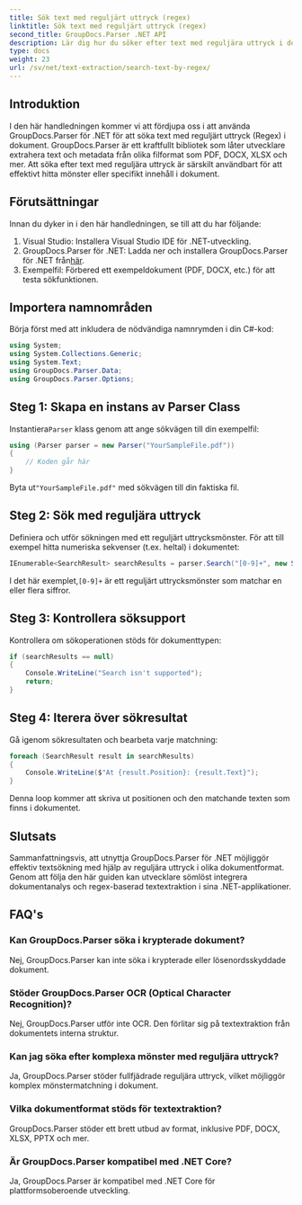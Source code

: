 ```yaml
---
title: Sök text med reguljärt uttryck (regex)
linktitle: Sök text med reguljärt uttryck (regex)
second_title: GroupDocs.Parser .NET API
description: Lär dig hur du söker efter text med reguljära uttryck i dokument med GroupDocs.Parser för .NET. Extrahera specifikt innehåll utan ansträngning.
type: docs
weight: 23
url: /sv/net/text-extraction/search-text-by-regex/
---
```

## Introduktion
I den här handledningen kommer vi att fördjupa oss i att använda GroupDocs.Parser för .NET för att söka text med reguljärt uttryck (Regex) i dokument. GroupDocs.Parser är ett kraftfullt bibliotek som låter utvecklare extrahera text och metadata från olika filformat som PDF, DOCX, XLSX och mer. Att söka efter text med reguljära uttryck är särskilt användbart för att effektivt hitta mönster eller specifikt innehåll i dokument.
## Förutsättningar
Innan du dyker in i den här handledningen, se till att du har följande:
1. Visual Studio: Installera Visual Studio IDE för .NET-utveckling.
2.  GroupDocs.Parser för .NET: Ladda ner och installera GroupDocs.Parser för .NET från[här](https://releases.groupdocs.com/parser/net/).
3. Exempelfil: Förbered ett exempeldokument (PDF, DOCX, etc.) för att testa sökfunktionen.

## Importera namnområden
Börja först med att inkludera de nödvändiga namnrymden i din C#-kod:
```csharp
using System;
using System.Collections.Generic;
using System.Text;
using GroupDocs.Parser.Data;
using GroupDocs.Parser.Options;
```
## Steg 1: Skapa en instans av Parser Class
 Instantiera`Parser` klass genom att ange sökvägen till din exempelfil:
```csharp
using (Parser parser = new Parser("YourSampleFile.pdf"))
{
    // Koden går här
}
```
 Byta ut`"YourSampleFile.pdf"` med sökvägen till din faktiska fil.
## Steg 2: Sök med reguljära uttryck
Definiera och utför sökningen med ett reguljärt uttrycksmönster. För att till exempel hitta numeriska sekvenser (t.ex. heltal) i dokumentet:
```csharp
IEnumerable<SearchResult> searchResults = parser.Search("[0-9]+", new SearchOptions(true, false, true));
```
 I det här exemplet,`[0-9]+` är ett reguljärt uttrycksmönster som matchar en eller flera siffror.
## Steg 3: Kontrollera söksupport
Kontrollera om sökoperationen stöds för dokumenttypen:
```csharp
if (searchResults == null)
{
    Console.WriteLine("Search isn't supported");
    return;
}
```
## Steg 4: Iterera över sökresultat
Gå igenom sökresultaten och bearbeta varje matchning:
```csharp
foreach (SearchResult result in searchResults)
{
    Console.WriteLine($"At {result.Position}: {result.Text}");
}
```
Denna loop kommer att skriva ut positionen och den matchande texten som finns i dokumentet.

## Slutsats
Sammanfattningsvis, att utnyttja GroupDocs.Parser för .NET möjliggör effektiv textsökning med hjälp av reguljära uttryck i olika dokumentformat. Genom att följa den här guiden kan utvecklare sömlöst integrera dokumentanalys och regex-baserad textextraktion i sina .NET-applikationer.

## FAQ's
### Kan GroupDocs.Parser söka i krypterade dokument?
Nej, GroupDocs.Parser kan inte söka i krypterade eller lösenordsskyddade dokument.
### Stöder GroupDocs.Parser OCR (Optical Character Recognition)?
Nej, GroupDocs.Parser utför inte OCR. Den förlitar sig på textextraktion från dokumentets interna struktur.
### Kan jag söka efter komplexa mönster med reguljära uttryck?
Ja, GroupDocs.Parser stöder fullfjädrade reguljära uttryck, vilket möjliggör komplex mönstermatchning i dokument.
### Vilka dokumentformat stöds för textextraktion?
GroupDocs.Parser stöder ett brett utbud av format, inklusive PDF, DOCX, XLSX, PPTX och mer.
### Är GroupDocs.Parser kompatibel med .NET Core?
Ja, GroupDocs.Parser är kompatibel med .NET Core för plattformsoberoende utveckling.